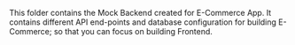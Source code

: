This folder contains the Mock Backend created for E-Commerce App. It contains different API end-points and database configuration for building E-Commerce; so that you can focus on building Frontend.